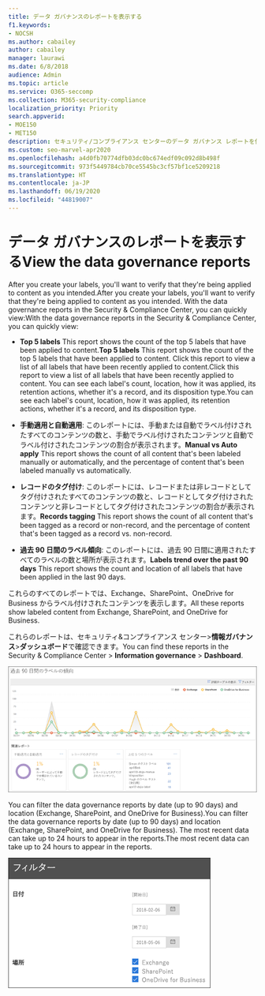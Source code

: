 ```yaml
---
title: データ ガバナンスのレポートを表示する
f1.keywords:
- NOCSH
ms.author: cabailey
author: cabailey
manager: laurawi
ms.date: 6/8/2018
audience: Admin
ms.topic: article
ms.service: O365-seccomp
ms.collection: M365-security-compliance
localization_priority: Priority
search.appverid:
- MOE150
- MET150
description: セキュリティ/コンプライアンス センターのデータ ガバナンス レポートを使用すると、意図したとおりにラベルがコンテンツに適用されているかどうかを簡単に確認できます。
ms.custom: seo-marvel-apr2020
ms.openlocfilehash: a4d0fb70774dfb03dc0bc674edf09c092d8b498f
ms.sourcegitcommit: 973f5449784cb70ce5545bc3cf57bf1ce5209218
ms.translationtype: HT
ms.contentlocale: ja-JP
ms.lasthandoff: 06/19/2020
ms.locfileid: "44819007"
---
```

# <a name="view-the-data-governance-reports"></a><span data-ttu-id="b2023-103">データ ガバナンスのレポートを表示する</span><span class="sxs-lookup"><span data-stu-id="b2023-103">View the data governance reports</span></span>

<span data-ttu-id="b2023-104">After you create your labels, you'll want to verify that they're being applied to content as you intended.</span><span class="sxs-lookup"><span data-stu-id="b2023-104">After you create your labels, you'll want to verify that they're being applied to content as you intended.</span></span> <span data-ttu-id="b2023-105">With the data governance reports in the Security &amp; Compliance Center, you can quickly view:</span><span class="sxs-lookup"><span data-stu-id="b2023-105">With the data governance reports in the Security &amp; Compliance Center, you can quickly view:</span></span>
  
- <span data-ttu-id="b2023-106">**Top 5 labels** This report shows the count of the top 5 labels that have been applied to content.</span><span class="sxs-lookup"><span data-stu-id="b2023-106">**Top 5 labels** This report shows the count of the top 5 labels that have been applied to content.</span></span> <span data-ttu-id="b2023-107">Click this report to view a list of all labels that have been recently applied to content.</span><span class="sxs-lookup"><span data-stu-id="b2023-107">Click this report to view a list of all labels that have been recently applied to content.</span></span> <span data-ttu-id="b2023-108">You can see each label's count, location, how it was applied, its retention actions, whether it's a record, and its disposition type.</span><span class="sxs-lookup"><span data-stu-id="b2023-108">You can see each label's count, location, how it was applied, its retention actions, whether it's a record, and its disposition type.</span></span> 
    
- <span data-ttu-id="b2023-109">**手動適用と自動適用**: このレポートには、手動または自動でラベル付けされたすべてのコンテンツの数と、手動でラベル付けされたコンテンツと自動でラベル付けされたコンテンツの割合が表示されます。</span><span class="sxs-lookup"><span data-stu-id="b2023-109">**Manual vs Auto apply** This report shows the count of all content that's been labeled manually or automatically, and the percentage of content that's been labeled manually vs automatically.</span></span> 
    
- <span data-ttu-id="b2023-110">**レコードのタグ付け**: このレポートには、レコードまたは非レコードとしてタグ付けされたすべてのコンテンツの数と、レコードとしてタグ付けされたコンテンツと非レコードとしてタグ付けされたコンテンツの割合が表示されます。</span><span class="sxs-lookup"><span data-stu-id="b2023-110">**Records tagging** This report shows the count of all content that's been tagged as a record or non-record, and the percentage of content that's been tagged as a record vs. non-record.</span></span> 
    
- <span data-ttu-id="b2023-111">**過去 90 日間のラベル傾向**: このレポートには、過去 90 日間に適用されたすべてのラベルの数と場所が表示されます。</span><span class="sxs-lookup"><span data-stu-id="b2023-111">**Labels trend over the past 90 days** This report shows the count and location of all labels that have been applied in the last 90 days.</span></span> 
    
<span data-ttu-id="b2023-112">これらのすべてのレポートでは、Exchange、SharePoint、OneDrive for Business からラベル付けされたコンテンツを表示します。</span><span class="sxs-lookup"><span data-stu-id="b2023-112">All these reports show labeled content from Exchange, SharePoint, and OneDrive for Business.</span></span>
  
<span data-ttu-id="b2023-113">これらのレポートは、セキュリティ&amp;コンプライアンス センター\>**情報ガバナンス**\>**ダッシュボード**で確認できます。</span><span class="sxs-lookup"><span data-stu-id="b2023-113">You can find these reports in the Security &amp; Compliance Center \> **Information governance** \> **Dashboard**.</span></span>
  
![過去 90 日間のラベルの傾向を示すグラフ](../media/0cc06c18-d3b1-4984-8374-47655fb38dd2.png)
  
<span data-ttu-id="b2023-115">You can filter the data governance reports by date (up to 90 days) and location (Exchange, SharePoint, and OneDrive for Business).</span><span class="sxs-lookup"><span data-stu-id="b2023-115">You can filter the data governance reports by date (up to 90 days) and location (Exchange, SharePoint, and OneDrive for Business).</span></span> <span data-ttu-id="b2023-116">The most recent data can take up to 24 hours to appear in the reports.</span><span class="sxs-lookup"><span data-stu-id="b2023-116">The most recent data can take up to 24 hours to appear in the reports.</span></span>
  
![データ ガバナンス レポートのフィルター](../media/77e60284-edf3-42d7-aee7-f72b2568f722.png)
  

